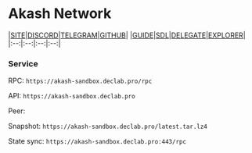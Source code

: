 # Akash Network
|[SITE](https://akash.network/)|[DISCORD](https://discord.akash.network/)|[TELEGRAM](https://t.me/AkashNW)|[GITHUB](https://github.com/akash-network)|
|[GUIDE](https://github.com/DecloudNodesLab/Guides/blob/main/English/Deploy_CosmosSDK_node.md)|[SDL](https://gitopia.com/DecloudNodesLab/cosmos-universe/tree/master/projects/Akash_Network/akash_mainnet_deploy.yml)|[DELEGATE](https://restake.app/akash/akashvaloper1ax4c40gn3s74xxm75g6cmts3fw7rq64gq0kaj4a)|[EXPLORER](https://explorer.declab.pro/Akash)|
|:--:|:--:|:--:|:--:|


### Service

RPC: ```https://akash-sandbox.declab.pro/rpc```

API: ```https://akash-sandbox.declab.pro```

Peer:

Snapshot: ```https://akash-sandbox.declab.pro/latest.tar.lz4```

State sync: ```https://akash-sandbox.declab.pro:443/rpc```
